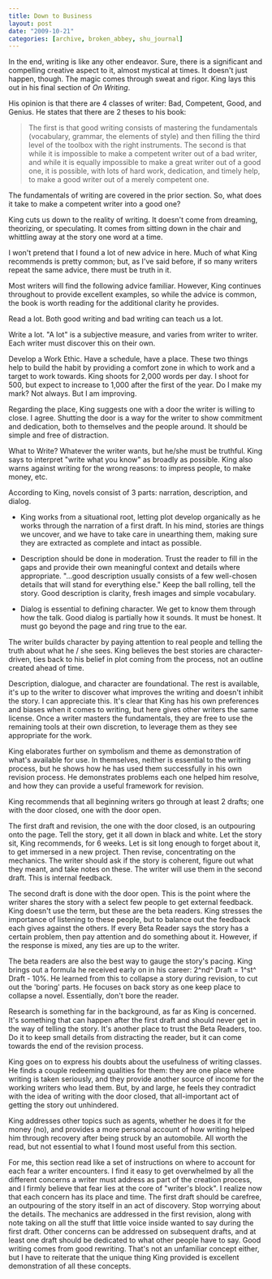 ```yaml
---
title: Down to Business
layout: post
date: "2009-10-21"
categories: [archive, broken_abbey, shu_journal]
---
```


In the end, writing is like any other endeavor. Sure, there is a significant and
compelling creative aspect to it, almost mystical at times. It doesn't just
happen, though. The magic comes through sweat and rigor. King lays this out in
his final section of _On Writing_.

His opinion is that there are 4 classes of writer: Bad, Competent, Good, and
Genius. He states that there are 2 theses to his book:

> The first is that good writing consists of mastering the fundamentals
> (vocabulary, grammar, the elements of style) and then filling the third level
> of the toolbox with the right instruments. The second is that while it is
> impossible to make a competent writer out of a bad writer, and while it is
> equally impossible to make a great writer out of a good one, it is possible,
> with lots of hard work, dedication, and timely help, to make a good writer out
> of a merely competent one.

The fundamentals of writing are covered in the prior section. So, what does it
take to make a competent writer into a good one?

King cuts us down to the reality of writing. It doesn't come from dreaming,
theorizing, or speculating. It comes from sitting down in the chair and
whittling away at the story one word at a time.

I won't pretend that I found a lot of new advice in here. Much of what King
recommends is pretty common; but, as I've said before, if so many writers repeat
the same advice, there must be truth in it.

Most writers will find the following advice familiar. However, King continues
throughout to provide excellent examples, so while the advice is common, the
book is worth reading for the additional clarity he provides.

Read a lot. Both good writing and bad writing can teach us a lot.

Write a lot. "A lot" is a subjective measure, and varies from writer to writer.
Each writer must discover this on their own.

Develop a Work Ethic. Have a schedule, have a place. These two things help to
build the habit by providing a comfort zone in which to work and a target to
work towards. King shoots for 2,000 words per day. I shoot for 500, but expect
to increase to 1,000 after the first of the year. Do I make my mark? Not always.
But I am improving.

Regarding the place, King suggests one with a door the writer is willing to
close. I agree. Shutting the door is a way for the writer to show commitment and
dedication, both to themselves and the people around. It should be simple and
free of distraction.

What to Write? Whatever the writer wants, but he/she must be truthful. King says
to interpret "write what you know" as broadly as possible. King also warns
against writing for the wrong reasons: to impress people, to make money, etc.

According to King, novels consist of 3 parts: narration, description, and
dialog.

- King works from a situational root, letting plot develop organically as he
  works through the narration of a first draft. In his mind, stories are things
  we uncover, and we have to take care in unearthing them, making sure they are
  extracted as complete and intact as possible.

- Description should be done in moderation. Trust the reader to fill in the gaps
  and provide their own meaningful context and details where appropriate.
  "...good description usually consists of a few well-chosen details that will
  stand for everything else." Keep the ball rolling, tell the story. Good
  description is clarity, fresh images and simple vocabulary.

- Dialog is essential to defining character. We get to know them through how the
  talk. Good dialog is partially how it sounds. It must be honest. It must go
  beyond the page and ring true to the ear.

The writer builds character by paying attention to real people and telling the
truth about what he / she sees. King believes the best stories are
character-driven, ties back to his belief in plot coming from the process, not
an outline created ahead of time.

Description, dialogue, and character are foundational. The rest is available,
it's up to the writer to discover what improves the writing and doesn't inhibit
the story. I can appreciate this. It's clear that King has his own preferences
and biases when it comes to writing, but here gives other writers the same
license. Once a writer masters the fundamentals, they are free to use the
remaining tools at their own discretion, to leverage them as they see
appropriate for the work.

King elaborates further on symbolism and theme as demonstration of what's
available for use. In themselves, neither is essential to the writing process,
but he shows how he has used them successfully in his own revision process. He
demonstrates problems each one helped him resolve, and how they can provide a
useful framework for revision.

King recommends that all beginning writers go through at least 2 drafts; one
with the door closed, one with the door open.

The first draft and revision, the one with the door closed, is an outpouring
onto the page. Tell the story, get it all down in black and white. Let the story
sit, King recommends, for 6 weeks. Let is sit long enough to forget about it, to
get immersed in a new project. Then revise, concentrating on the mechanics. The
writer should ask if the story is coherent, figure out what they meant, and take
notes on these. The writer will use them in the second draft. This is internal
feedback.

The second draft is done with the door open. This is the point where the writer
shares the story with a select few people to get external feedback. King doesn't
use the term, but these are the beta readers. King stresses the importance of
listening to these people, but to balance out the feedback each gives against
the others. If every Beta Reader says the story has a certain problem, then pay
attention and do something about it. However, if the response is mixed, any ties
are up to the writer.

The beta readers are also the best way to gauge the story's pacing. King brings
out a formula he received early on in his career: 2^nd^ Draft = 1^st^ Draft -
10%. He learned from this to collapse a story during revision, to cut out the
'boring' parts. He focuses on back story as one keep place to collapse a novel.
Essentially, don't bore the reader.

Research is something far in the background, as far as King is concerned. It's
something that can happen after the first draft and should never get in the way
of telling the story. It's another place to trust the Beta Readers, too. Do it
to keep small details from distracting the reader, but it can come towards the
end of the revision process.

King goes on to express his doubts about the usefulness of writing classes. He
finds a couple redeeming qualities for them: they are one place where writing is
taken seriously, and they provide another source of income for the working
writers who lead them. But, by and large, he feels they contradict with the idea
of writing with the door closed, that all-important act of getting the story out
unhindered.

King addresses other topics such as agents, whether he does it for the money
(no), and provides a more personal account of how writing helped him through
recovery after being struck by an automobile. All worth the read, but not
essential to what I found most useful from this section.

For me, this section read like a set of instructions on where to account for
each fear a writer encounters. I find it easy to get overwhelmed by all the
different concerns a writer must address as part of the creation process, and I
firmly believe that fear lies at the core of "writer's block". I realize now
that each concern has its place and time. The first draft should be carefree, an
outpouring of the story itself in an act of discovery. Stop worrying about the
details. The mechanics are addressed in the first revision, along with note
taking on all the stuff that little voice inside wanted to say during the first
draft. Other concerns can be addressed on subsequent drafts, and at least one
draft should be dedicated to what other people have to say. Good writing comes
from good rewriting. That's not an unfamiliar concept either, but I have to
reiterate that the unique thing King provided is excellent demonstration of all
these concepts.
